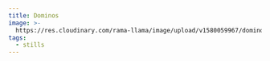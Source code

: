 ```yaml
---
title: Dominos
image: >-
  https://res.cloudinary.com/rama-llama/image/upload/v1580059967/dominos_enmhh4.jpg
tags:
  - stills
---
```



